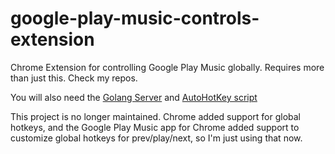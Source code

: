 google-play-music-controls-extension
====================================

Chrome Extension for controlling Google Play Music globally. Requires more than just this. Check my repos.

You will also need the [Golang Server](https://github.com/bclymer/google-play-music-controls-server) and [AutoHotKey script](https://gist.github.com/bclymer/11196199)

This project is no longer maintained. Chrome added support for global hotkeys, and the Google Play Music app for Chrome added support to customize global hotkeys for prev/play/next, so I'm just using that now.
